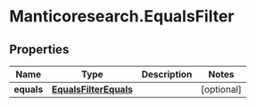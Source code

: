 # Manticoresearch.EqualsFilter

## Properties

Name | Type | Description | Notes
------------ | ------------- | ------------- | -------------
**equals** | [**EqualsFilterEquals**](EqualsFilterEquals.md) |  | [optional] 


